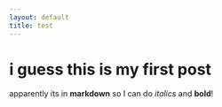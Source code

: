 ```yaml
---
layout: default
title: test
---
```


# i guess this is my first post

apparently its in **markdown** so I can do *italics* and **bold**!
